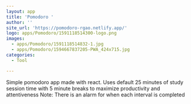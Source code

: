 ```yaml
---
layout: app
title: 'Pomodoro '
author: ''
site_url: 'https://pomodoro-rgao.netlify.app/'
logo: apps/Pomodoro/1591118514300-logo.png
images:
  - apps/Pomodoro/1591118514832-1.jpg
  - apps/Pomodoro/1594667837205-PWA_424x715.jpg
categories:
  - Tool

---
```

Simple pomodoro app made with react. Uses default 25 minutes of study session time with 5 minute breaks to maximize productivity and attentiveness
Note: There is an alarm for when each interval is completed
